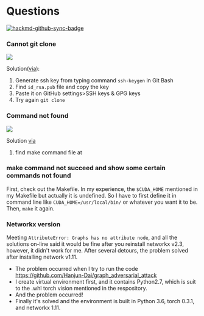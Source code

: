 # Questions

[![hackmd-github-sync-badge](https://hackmd.io/G7GFTPnNSXOH4iEq87a0tA/badge)](https://hackmd.io/G7GFTPnNSXOH4iEq87a0tA)


### Cannot git clone
![](https://i.imgur.com/YuRFJUk.png)

Solution([via](https://medium.com/@mhagemann/how-to-fix-ssh-permission-denied-with-git-clone-f669b65f90ac)):
1. Generate ssh key from typing command `ssh-keygen` in Git Bash
3. Find `id_rsa.pub` file and copy the key
4. Paste it on GitHub settings>SSH keys & GPG keys
5. Try again `git clone`

### Command not found
![](https://i.imgur.com/KCJIJtr.png)

Solution [via](https://gist.github.com/evanwill/0207876c3243bbb6863e65ec5dc3f058)

1. find make command file at 

### make command not succeed and show some certain commands not found 

First, check out the Makefile. In my experience, the `$CUDA_HOME` mentioned in my Makefile but actually it is undefined. So I have to first define it in command line like `CUDA_HOME=/usr/local/bin/` or whatever you want it to be. Then, `make` it again.

### Networkx version

Meeting `AttributeError: Graphs has no attribute node`, and all the solutions on-line said it would be fine after you reinstall networkx v2.3, however, it didn't work for me. After several detours, the problem solved after installing network v1.11.

- The problem occurred when I try to run the code https://github.com/Hanjun-Dai/graph_adversarial_attack
- I create virtual environment first, and it contains Python2.7, which is suit to the .whl torch vision mentioned in the respository.
- And the problem occurred!
- Finally it's solved and the environment is built in Python 3.6, torch 0.3.1, and networkx 1.11.